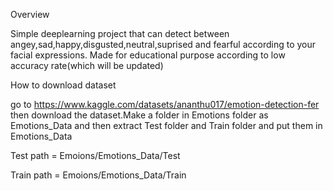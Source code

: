 Overview

Simple deeplearning project that can detect between angey,sad,happy,disgusted,neutral,suprised and fearful according to your facial expressions.
Made for educational purpose according to low accuracy rate(which will be updated)


How to download dataset

go to https://www.kaggle.com/datasets/ananthu017/emotion-detection-fer then download the dataset.Make a folder in Emotions folder as Emotions_Data and then extract Test folder and Train folder and put them in Emotions_Data

Test path = Emoions/Emotions_Data/Test

Train path = Emoions/Emotions_Data/Train
